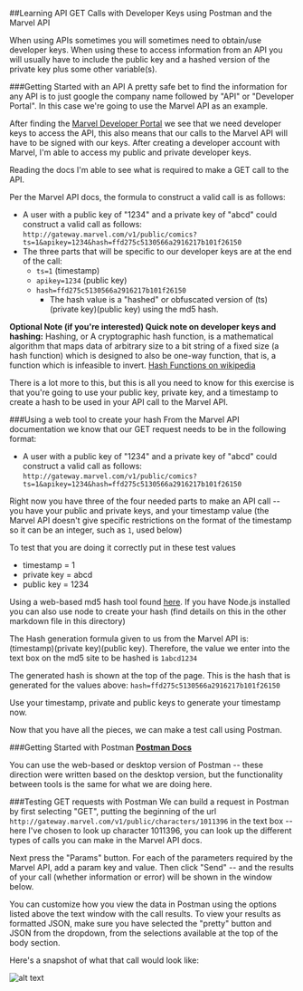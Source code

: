 ##Learning API GET Calls with Developer Keys using Postman and the Marvel API

When using APIs sometimes you will sometimes need to obtain/use developer keys. When using these to access information from an API you will usually have to include the public key and a hashed version of the private key plus some other variable(s).

###Getting Started with an API
A pretty safe bet to find the information for any API is to just google the company name followed by "API" or "Developer Portal". In this case we're going to use the Marvel API as an example.

After finding the [Marvel Developer Portal](http://developer.marvel.com/) we see that we need developer keys to access the API, this also means that our calls to the Marvel API will have to be signed with our keys. After creating a developer account with Marvel, I'm able to access my public and private developer keys.

Reading the docs I'm able to see what is required to make a GET call to the API.

Per the Marvel API docs, the formula to construct a valid call is as follows:
* A user with a public key of "1234" and a private key of "abcd" could construct a valid call as follows: `http://gateway.marvel.com/v1/public/comics?ts=1&apikey=1234&hash=ffd275c5130566a2916217b101f26150`
* The three parts that will be specific to our developer keys are at the end of the call:
  * `ts=1` (timestamp)
  * `apikey=1234` (public key)
  * `hash=ffd275c5130566a2916217b101f26150`
    * The hash value is a "hashed" or obfuscated version of (ts)(private key)(public key) using the md5 hash.

**Optional Note (if you're interested) Quick note on developer keys and hashing:** Hashing, or A cryptographic hash function, is a mathematical algorithm that maps data of arbitrary size to a bit string of a fixed size (a hash function) which is designed to also be one-way function, that is, a function which is infeasible to invert. [Hash Functions on wikipedia](https://en.wikipedia.org/wiki/Cryptographic_hash_function)

There is a lot more to this, but this is all you need to know for this exercise is that you're going to use your public key, private key, and a timestamp to create a hash to be used in your API call to the Marvel API.

###Using a web tool to create your hash
From the Marvel API documentation we know that our GET request needs to be in the following format:
* A user with a public key of "1234" and a private key of "abcd" could construct a valid call as follows: `http://gateway.marvel.com/v1/public/comics?ts=1&apikey=1234&hash=ffd275c5130566a2916217b101f26150`

Right now you have three of the four needed parts to make an API call -- you have your public and private keys, and your timestamp value (the Marvel API doesn't give specific restrictions on the format of the timestamp so it can be an integer, such as `1`, used below)

To test that you are doing it correctly put in these test values
* timestamp = 1
* private key = abcd
* public key = 1234

Using a web-based md5 hash tool found [here](http://www.md5hashgenerator.com/). If you have Node.js installed you can also use node to create your hash (find details on this in the other markdown file in this directory)

The Hash generation formula given to us from the Marvel API is: (timestamp)(private key)(public key). Therefore, the value we enter into the text box on the md5 site to be hashed is `1abcd1234`

The generated hash is shown at the top of the page. This is the hash that is generated for the values above:
`hash=ffd275c5130566a2916217b101f26150`

Use your timestamp, private and public keys to generate your timestamp now.

Now that you have all the pieces, we can make a test call using Postman.

###Getting Started with Postman
**[Postman Docs](https://www.getpostman.com/)**

You can use the web-based or desktop version of Postman -- these direction were written based on the desktop version, but the functionality between tools is the same for what we are doing here.

###Testing GET requests with Postman
We can build a request in Postman by first selecting "GET", putting  the beginning of the url `http://gateway.marvel.com/v1/public/characters/1011396`
in the text box -- here I've chosen to look up character 1011396, you can look up the different types of calls you can make in the Marvel API docs.

Next press the "Params" button. For each of the parameters required by the Marvel API, add a param key and value. Then click "Send" -- and the results of your call (whether information or error) will be shown in the window below.

You can customize how you view the data in Postman using the options listed above the text window with the call results. To view your results as formatted JSON, make sure you have selected the "pretty" button and JSON from the dropdown, from the selections available at the top of the body section.

Here's a snapshot of what that call would look like:

![alt text](http://i.imgur.com/gaSUpP5.png "Postman Screenshot")
